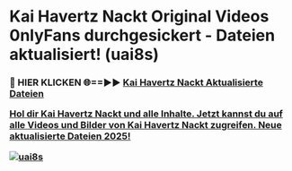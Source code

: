 # Kai Havertz Nackt Original Videos 0nlyFans durchgesickert - Dateien aktualisiert! (uai8s)

<h3>🔴 HIER KLICKEN 🌐==►► <a href="https://tinyurl.com/h6vf6nb8" rel="nofollow">Kai Havertz Nackt Aktualisierte Dateien

Hol dir Kai Havertz Nackt und alle Inhalte. Jetzt kannst du auf alle Videos und Bilder von Kai Havertz Nackt zugreifen. Neue aktualisierte Dateien 2025!

[![uai8s](https://i.imgur.com/sD4kR3V.gif)](https://tinyurl.com/h6vf6nb8)
